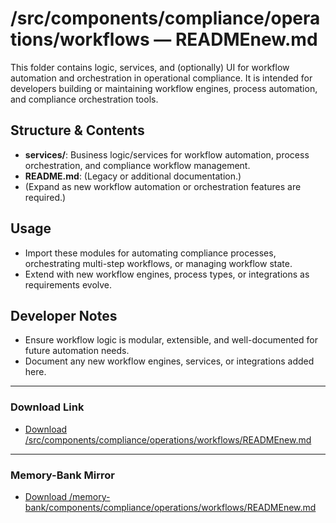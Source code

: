 # /src/components/compliance/operations/workflows — READMEnew.md

This folder contains logic, services, and (optionally) UI for workflow automation and orchestration in operational compliance. It is intended for developers building or maintaining workflow engines, process automation, and compliance orchestration tools.

## Structure & Contents
- **services/**: Business logic/services for workflow automation, process orchestration, and compliance workflow management.
- **README.md**: (Legacy or additional documentation.)
- (Expand as new workflow automation or orchestration features are required.)

## Usage
- Import these modules for automating compliance processes, orchestrating multi-step workflows, or managing workflow state.
- Extend with new workflow engines, process types, or integrations as requirements evolve.

## Developer Notes
- Ensure workflow logic is modular, extensible, and well-documented for future automation needs.
- Document any new workflow engines, services, or integrations added here.

---

### Download Link
- [Download /src/components/compliance/operations/workflows/READMEnew.md](sandbox:/Users/neilbatchelor/Cursor/1/src/components/compliance/operations/workflows/READMEnew.md)

---

### Memory-Bank Mirror
- [Download /memory-bank/components/compliance/operations/workflows/READMEnew.md](sandbox:/Users/neilbatchelor/Cursor/1/memory-bank/components/compliance/operations/workflows/READMEnew.md)
